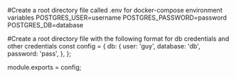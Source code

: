 #Create a root directory file called .env for docker-compose environment variables
POSTGRES_USER=username
POSTGRES_PASSWORD=password
POSTGRES_DB=database

#Create a root directory file with the following format for db credentials and other credentials
const config = {
  db: {
    user: 'guy',
    database: 'db',
    password: 'pass',
  },
};

module.exports = config;
